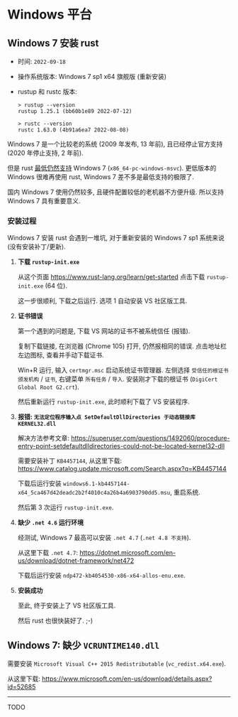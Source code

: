 # Windows 平台


## Windows 7 安装 rust

+ 时间: `2022-09-18`

+ 操作系统版本: Windows 7 sp1 x64 旗舰版 (重新安装)

+ rustup 和 rustc 版本:

  ```
  > rustup --version
  rustup 1.25.1 (bb60b1e89 2022-07-12)

  > rustc --version
  rustc 1.63.0 (4b91a6ea7 2022-08-08)
  ```

Windows 7 是一个比较老的系统 (2009 年发布, 13 年前), 且已经停止官方支持 (2020 年停止支持, 2 年前).

但是 rust [最低仍然支持](https://doc.rust-lang.org/beta/rustc/platform-support.html) Windows 7 (`x86_64-pc-windows-msvc`).
更低版本的 Windows 很难再使用 rust,
Windows 7 差不多是最低支持的极限了.

国内 Windows 7 使用仍然较多, 且硬件配置较低的老机器不方便升级.
所以支持 Windows 7 具有重要意义.

### 安装过程

Windows 7 安装 rust 会遇到一堆坑, 对于重新安装的 Windows 7 sp1 系统来说 (没有安装补丁/更新).

1. **下载 `rustup-init.exe`**

   从这个页面 <https://www.rust-lang.org/learn/get-started> 点击下载 `rustup-init.exe` (64 位).

   这一步很顺利, 下载之后运行.
   选项 1 自动安装 VS 社区版工具.

2. **证书错误**

   第一个遇到的问题是, 下载 VS 网站的证书不被系统信任 (报错).

   复制下载链接, 在浏览器 (Chrome 105) 打开, 仍然报相同的错误.
   点击地址栏左边图标, 查看并手动下载证书.

   Win+R 运行, 输入 `certmgr.msc` 启动系统证书管理器.
   左侧选择 `受信任的根证书颁发机构` / `证书`, 右键菜单 `所有任务` / `导入`.
   安装刚才下载的根证书 (`DigiCert Global Root G2.crt`).

   然后重新运行 `rustup-init.exe`, 此时顺利下载了 VS 安装程序.

3. **报错: `无法定位程序输入点 SetDefaultDllDirectories 于动态链接库 KERNEL32.dll`**

   解决方法参考文章: <https://superuser.com/questions/1492060/procedure-entry-point-setdefaultdlldirectories-could-not-be-located-kernel32-dll>

   需要安装补丁 `KB4457144`, 从这里下载: <https://www.catalog.update.microsoft.com/Search.aspx?q=KB4457144>

   下载后运行安装 `windows6.1-kb4457144-x64_5ca467d42deadc2b2f4010c4a26b4a6903790dd5.msu`, 重启系统.

   然后第 3 次运行 `rustup-init.exe`.

4. **缺少 `.net 4.6` 运行环境**

   经测试, Windows 7 最高可以安装 `.net 4.7` (`.net 4.8 不支持`).

   从这里下载 `.net 4.7`: <https://dotnet.microsoft.com/en-us/download/dotnet-framework/net472>

   下载后运行安装 `ndp472-kb4054530-x86-x64-allos-enu.exe`.

5. **安装成功**

   至此, 终于安装上了 VS 社区版工具.

   然后 rust 也很快装好了.  ;-)


## Windows 7: 缺少 `VCRUNTIME140.dll`

需要安装 `Microsoft Visual C++ 2015 Redistributable` (`vc_redist.x64.exe`).

从这里下载: <https://www.microsoft.com/en-us/download/details.aspx?id=52685>


----

TODO

